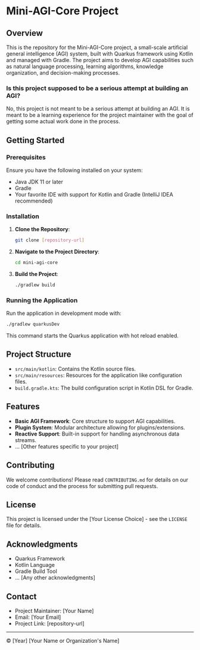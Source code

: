 # Mini-AGI-Core Project

## Overview
This is the repository for the Mini-AGI-Core project, a small-scale artificial general intelligence (AGI) system, built with Quarkus framework using Kotlin and managed with Gradle. The project aims to develop AGI capabilities such as natural language processing, learning algorithms, knowledge organization, and decision-making processes.

### Is this project supposed to be a serious attempt at building an AGI?
No, this project is not meant to be a serious attempt at building an AGI. It is meant to be a learning experience for the project maintainer with the goal of getting some actual work done in the process.

## Getting Started

### Prerequisites
Ensure you have the following installed on your system:
- Java JDK 11 or later
- Gradle
- Your favorite IDE with support for Kotlin and Gradle (IntelliJ IDEA recommended)

### Installation
1. **Clone the Repository**:
   ```bash
   git clone [repository-url]
   ```
2. **Navigate to the Project Directory**:
   ```bash
   cd mini-agi-core
   ```
3. **Build the Project**:
   ```bash
   ./gradlew build
   ```

### Running the Application
Run the application in development mode with:
```bash
./gradlew quarkusDev
```
This command starts the Quarkus application with hot reload enabled.

## Project Structure
- `src/main/kotlin`: Contains the Kotlin source files.
- `src/main/resources`: Resources for the application like configuration files.
- `build.gradle.kts`: The build configuration script in Kotlin DSL for Gradle.

## Features
- **Basic AGI Framework**: Core structure to support AGI capabilities.
- **Plugin System**: Modular architecture allowing for plugins/extensions.
- **Reactive Support**: Built-in support for handling asynchronous data streams.
- ... [Other features specific to your project]

## Contributing
We welcome contributions! Please read `CONTRIBUTING.md` for details on our code of conduct and the process for submitting pull requests.

## License
This project is licensed under the [Your License Choice] - see the `LICENSE` file for details.

## Acknowledgments
- Quarkus Framework
- Kotlin Language
- Gradle Build Tool
- ... [Any other acknowledgments]

## Contact
- Project Maintainer: [Your Name]
- Email: [Your Email]
- Project Link: [repository-url]

---

© [Year] [Your Name or Organization's Name]